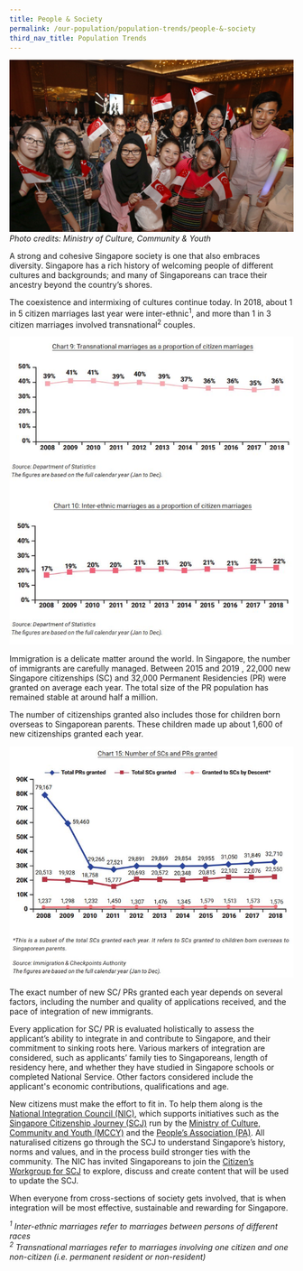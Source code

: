 ```yaml
---
title: People & Society
permalink: /our-population/population-trends/people-&-society
third_nav_title: Population Trends
---
```


![Image by MCCY](/images/stock-image-21.jpg)
*Photo credits: Ministry of Culture, Community & Youth*

A strong and cohesive Singapore society is one that also embraces diversity. Singapore has a rich history of welcoming people of different cultures and backgrounds; and many of Singaporeans can trace their ancestry beyond the country’s shores.

The coexistence and intermixing of cultures continue today. In 2018, about 1 in 5 citizen marriages last year were inter-ethnic<sup>1</sup>, and more than 1 in 3 citizen marriages involved transnational<sup>2</sup> couples.

![Inter-ethnic and transnationl marriages](/images/transnational-inter-ethnic-charts.JPG)

Immigration is a delicate matter around the world. In Singapore, the number of immigrants are carefully managed. Between 2015 and 2019 , 22,000 new Singapore citizenships (SC) and 32,000 Permanent Residencies (PR) were granted on average each year. The total size of the PR population has remained stable at around half a million. 

The number of citizenships granted also includes those for children born overseas to Singaporean parents. These children made up about 1,600 of new citizenships granted each year. 

![Number of SCs and PRs granted](/images/chart-15-1.JPG)

The exact number of new SC/ PRs granted each year depends on several factors, including the number and quality of applications received, and the pace of integration of new immigrants. 

Every application for SC/ PR is evaluated holistically to assess the applicant’s ability to integrate in and contribute to Singapore, and their commitment to sinking roots here. Various markers of integration are considered, such as applicants’ family ties to Singaporeans, length of residency here, and whether they have studied in Singapore schools or completed National Service. Other factors considered include the applicant's economic contributions, qualifications and age.

New citizens must make the effort to fit in. To help them along is the [National Integration Council (NIC)](https://www.nationalintegrationcouncil.gov.sg/), which supports initiatives such as the [Singapore Citizenship Journey (SCJ)](https://www.nationalintegrationcouncil.gov.sg/citizenship/singapore-citizenship-journey) run by the [Ministry of Culture, Community and Youth (MCCY)](https://www.mccy.gov.sg/) and the [People’s Association (PA)](https://www.pa.gov.sg/). All naturalised citizens go through the SCJ to understand Singapore’s history, norms and values, and in the process build stronger ties with the community. The NIC has invited Singaporeans to join the [Citizen’s Workgroup for SCJ](https://www.mccy.gov.sg/sector/initiatives/citizens-workgroup-for-singapore-citizenship-journey) to explore, discuss and create content that will be used to update the SCJ.

When everyone from cross-sections of society gets involved, that is when integration will be most effective, sustainable and rewarding for Singapore.


*<sup>1</sup> Inter-ethnic marriages refer to marriages between persons of different races*  
*<sup>2</sup> Transnational marriages refer to marriages involving one citizen and one non-citizen (i.e. permanent resident or non-resident)*
